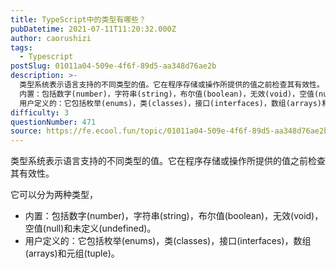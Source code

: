 ```yaml
---
title: TypeScript中的类型有哪些？
pubDatetime: 2021-07-11T11:20:32.000Z
author: caorushizi
tags:
  - Typescript
postSlug: 01011a04-509e-4f6f-89d5-aa348d76ae2b
description: >-
  类型系统表示语言支持的不同类型的值。它在程序存储或操作所提供的值之前检查其有效性。 它可以分为两种类型，
  内置：包括数字(number)，字符串(string)，布尔值(boolean)，无效(void)，空值(null)和未定义(undefined)。
  用户定义的：它包括枚举(enums)，类(classes)，接口(interfaces)，数组(arrays)和元组(tuple)。 
difficulty: 3
questionNumber: 471
source: https://fe.ecool.fun/topic/01011a04-509e-4f6f-89d5-aa348d76ae2b
---
```


类型系统表示语言支持的不同类型的值。它在程序存储或操作所提供的值之前检查其有效性。

它可以分为两种类型，

* 内置：包括数字(number)，字符串(string)，布尔值(boolean)，无效(void)，空值(null)和未定义(undefined)。
* 用户定义的：它包括枚举(enums)，类(classes)，接口(interfaces)，数组(arrays)和元组(tuple)。
